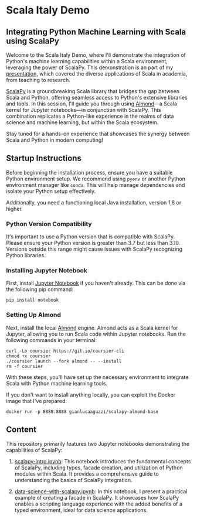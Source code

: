 # Scala Italy Demo
## Integrating Python Machine Learning with Scala using ScalaPy

Welcome to the Scala Italy Demo, 
where I'll demonstrate the integration of Python's machine learning capabilities within a Scala environment, 
leveraging the power of ScalaPy. 
This demonstration is an part of my [presentation](https://onedrive.live.com/edit.aspx?resid=33D32A898B88D984!134&ithint=file%2cpptx&wdo=2&authkey=!AM68koSgG4PPvkw), 
which covered the diverse applications of Scala in academia, from teaching to research.

[ScalaPy](https://scalapy.dev/) is a groundbreaking Scala library that bridges the gap between Scala and Python, 
offering seamless access to Python's extensive libraries and tools. 
In this session, I'll guide you through using [Almond](https://almond.sh/)—a Scala kernel for Jupyter notebooks—in conjunction with ScalaPy. 
This combination replicates a Python-like experience in the realms of data science and machine learning, but within the Scala ecosystem.

Stay tuned for a hands-on experience that showcases the synergy between Scala and Python in modern computing!

## Startup Instructions

Before beginning the installation process, ensure you have a suitable Python environment setup. 
We recommend using `pyenv` or another Python environment manager like `conda`. 
This will help manage dependencies and isolate your Python setup effectively.

Additionally, you need a functioning local Java installation, version 1.8 or higher.

### Python Version Compatibility
It's important to use a Python version that is compatible with ScalaPy. 
Please ensure your Python version is greater than 3.7 but less than 3.10. 
Versions outside this range might cause issues with ScalaPy recognizing Python libraries.

### Installing Jupyter Notebook
First, install [Jupyter Notebook](https://jupyter.org/) if you haven't already. This can be done via the following pip command:
```
pip install notebook
```

### Setting Up Almond
Next, install the local [Almond](https://almond.sh/) engine. 
Almond acts as a Scala kernel for Jupyter, 
allowing you to run Scala code within Jupyter notebooks. 
Run the following commands in your terminal:
```
curl -Lo coursier https://git.io/coursier-cli
chmod +x coursier
./coursier launch --fork almond -- --install
rm -f coursier
```
With these steps, you'll have set up the necessary environment to integrate Scala with Python machine learning tools.

If you don't want to install anything locally, you can exploit the Docker image that I've prepared:
```
docker run -p 8888:8888 gianlucaaguzzi/scalapy-almond-base
```

## Content
This repository primarily features two Jupyter notebooks demonstrating the capabilities of ScalaPy:

1. [scalapy-intro.ipynb](https://github.com/cric96/scala-italy-demo/blob/main/scalapy-intro.ipynb): This notebook introduces the fundamental concepts of ScalaPy, including types, facade creation, and utilization of Python modules within Scala. It provides a comprehensive guide to understanding the basics of ScalaPy integration.

2. [data-science-with-scalapy.ipynb](https://github.com/cric96/scala-italy-demo/blob/main/data-science-with-scalapy.ipynb): In this notebook, I present a practical example of creating a facade in ScalaPy. It showcases how ScalaPy enables a scripting language experience with the added benefits of a typed environment, ideal for data science applications.
